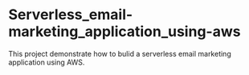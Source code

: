 # Serverless_email-marketing_application_using-aws
This project demonstrate how to bulid a serverless email marketing application using AWS.
